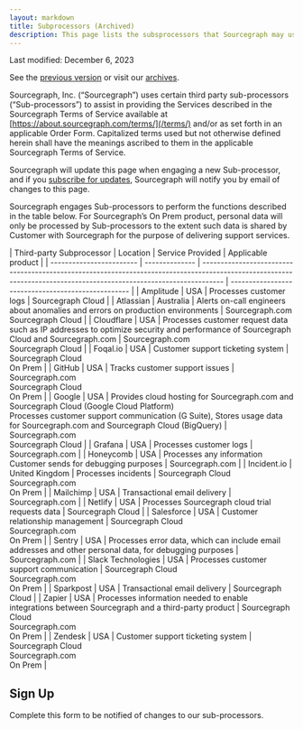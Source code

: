 ```yaml
---
layout: markdown
title: Subprocessors (Archived)
description: This page lists the subsprocessors that Sourcegraph may use
---
```


Last modified: December 6, 2023

See the [previous version](/terms/archives/subprocessors/2022-03-08/) or visit our [archives](https://github.com/sourcegraph/about/tree/main/content/terms/archives).

Sourcegraph, Inc. (“Sourcegraph”) uses certain third party sub-processors (“Sub-processors”) to assist in providing the Services described in the Sourcegraph Terms of Service available at [https://about.sourcegraph.com/terms/](/terms/) and/or as set forth in an applicable Order Form. Capitalized terms used but not otherwise defined herein shall have the meanings ascribed to them in the applicable Sourcegraph Terms of Service.

Sourcegraph will update this page when engaging a new Sub-processor, and if you [subscribe for updates](#sign-up), Sourcegraph will notify you by email of changes to this page.

Sourcegraph engages Sub-processors to perform the functions described in the table below. For Sourcegraph’s On Prem product, personal data will only be processed by Sub-processors to the extent such data is shared by Customer with Sourcegraph for the purpose of delivering support services.

<TableWrapper>
| Third-party Subprocessor | Location       | Service Provided                                                                                                                                                   | Applicable product                                 |
| ------------------------ | -------------- | ------------------------------------------------------------------------------------------------------------------------------------------------------------------ | -------------------------------------------------- |
| Amplitude                | USA            | Processes customer logs                                                                                                                                            | Sourcegraph Cloud                                  |
| Atlassian                | Australia      | Alerts on-call engineers about anomalies and errors on production environments                                                                                     | Sourcegraph.com<br/>Sourcegraph Cloud              |
| Cloudflare               | USA            | Processes customer request data such as IP addresses to optimize security and performance of Sourcegraph Cloud and Sourcegraph.com                                 | Sourcegraph.com<br/>Sourcegraph Cloud              |
| Foqal.io                 | USA            | Customer support ticketing system                                                                                                                                  | Sourcegraph Cloud<br/>On Prem                      |
| GitHub                   | USA            | Tracks customer support issues                                                                                                                                     | Sourcegraph.com<br/>Sourcegraph Cloud<br/>On Prem |
| Google                   | USA            | Provides cloud hosting for Sourcegraph.com and Sourcegraph Cloud (Google Cloud Platform)<br/>Processes customer support communication (G Suite), Stores usage data for Sourcegraph.com and Sourcegraph Cloud (BigQuery) | Sourcegraph.com<br/>Sourcegraph Cloud |
| Grafana                  | USA            | Processes customer logs                                                                                                                                            | Sourcegraph.com                                    |
| Honeycomb                | USA            | Processes any information Customer sends for debugging purposes                                                                                                    | Sourcegraph.com                                    |
| Incident.io              | United Kingdom | Processes incidents                                                                                                                                                | Sourcegraph Cloud<br/>Sourcegraph.com<br/>On Prem  |
| Mailchimp                | USA            | Transactional email delivery                                                                                                                                       | Sourcegraph.com                                    |
| Netlify                  | USA            | Processes Sourcegraph cloud trial requests data                                                                                                                    | Sourcegraph Cloud                                  |
| Salesforce               | USA            | Customer relationship management                                                                                                                                   | Sourcegraph Cloud<br/>Sourcegraph.com<br/>On Prem  |
| Sentry                   | USA            | Processes error data, which can include email addresses and other personal data, for debugging purposes                                                            | Sourcegraph.com                                    |
| Slack Technologies       | USA            | Processes customer support communication                                                                                                                           | Sourcegraph Cloud<br/>Sourcegraph.com<br/>On Prem  |
| Sparkpost                | USA            | Transactional email delivery                                                                                                                                       | Sourcegraph Cloud                                  |
| Zapier                   | USA            | Processes information needed to enable integrations between Sourcegraph and a third-party product                                                                  | Sourcegraph Cloud<br/>Sourcegraph.com<br/>On Prem  |
| Zendesk                  | USA            | Customer support ticketing system                                                                                                                                  | Sourcegraph Cloud<br/>Sourcegraph.com<br/>On Prem  |
</TableWrapper>

<h2 id='sign-up'>Sign Up</h2>

Complete this form to be notified of changes to our sub-processors.

<HubSpotForm masterFormName="gatedEmail" inlineMessage="Thank you for your interest in Sourcegraph. You will be notified of any changes to our sub-processors." />
